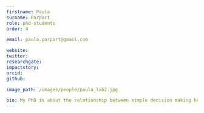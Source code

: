 ```yaml
---
firstname: Paula
surname: Parpart
role: phd-students
order: 4

email: paula.parpart@gmail.com

website: 
twitter:
researchgate:
impactstory:
orcid:
github:

image_path: /images/people/paula_lab2.jpg

bio: My PhD is about the relationship between simple decision making heuristics (e.g., fast and frugal heuristics) and rational models of cognition, i.e., Bayesian inference models. I am interested in showing that these two opposing approaches to cognition are in fact compatible and can be integrated in one overarching approach. I make use of several common machine learning techniques like ridge regression to characterize the formal mathematical relationship between simple heuristics and more traditional regression approaches.
---
```

